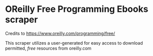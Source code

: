 # OReilly Free Programming Ebooks scraper

Credits to https://www.oreilly.com/programming/free/

This scraper utilizes a user-generated for easy access to download permitted, *free* resources from oreilly.com

